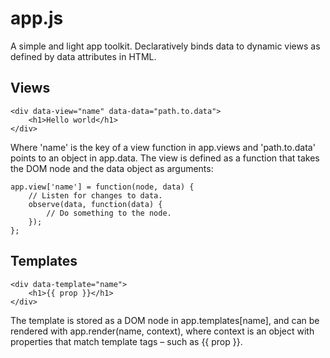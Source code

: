 <h1>app.js</h1>

A simple and light app toolkit. Declaratively binds data
to dynamic views as defined by data attributes in HTML.

<h2>Views</h2>

    <div data-view="name" data-data="path.to.data">
        <h1>Hello world</h1>
    </div>

Where 'name' is the key of a view function in app.views and
'path.to.data' points to an object in app.data. The view is
defined as a function that takes the DOM node and the data
object as arguments:

    app.view['name'] = function(node, data) {
        // Listen for changes to data.
        observe(data, function(data) {
            // Do something to the node.
        });
    };

<h2>Templates</h2>

    <div data-template="name">
        <h1>{{ prop }}</h1>
    </div>

The template is stored as a DOM node in app.templates[name],
and can be rendered with app.render(name, context), where
context is an object with properties that match template tags
– such as {{ prop }}.